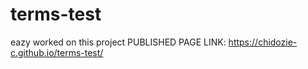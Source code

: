 # terms-test
eazy worked on this project
PUBLISHED PAGE LINK: https://chidozie-c.github.io/terms-test/
